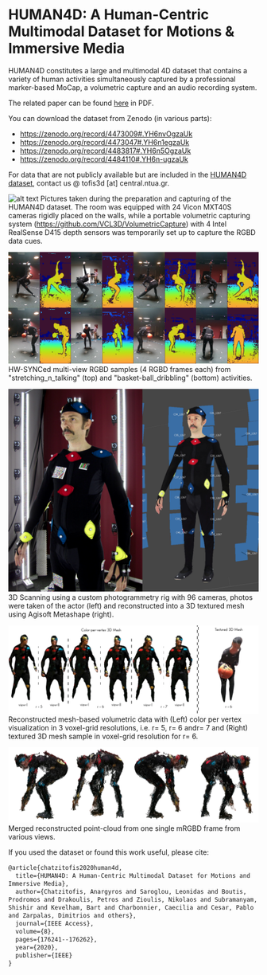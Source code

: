 # HUMAN4D: A Human-Centric Multimodal Dataset for Motions & Immersive Media

HUMAN4D constitutes a large and multimodal 4D dataset that contains a variety of human activities simultaneously captured by a professional marker-based MoCap, a volumetric capture and an audio recording system.

The related paper can be found [here](https://ieeexplore.ieee.org/stamp/stamp.jsp?arnumber=9204617) in PDF.

You can download the dataset from Zenodo (in various parts):
- https://zenodo.org/record/4473009#.YH6nvOgzaUk
- https://zenodo.org/record/4473047#.YH6n1egzaUk
- https://zenodo.org/record/4483817#.YH6n5OgzaUk
- https://zenodo.org/record/4484110#.YH6n-ugzaUk

For data that are not publicly available but are included in the [HUMAN4D dataset](https://ieeexplore.ieee.org/stamp/stamp.jsp?arnumber=9204617), contact us @ tofis3d [at] central.ntua.gr.

![alt text](https://raw.githubusercontent.com/tofis/myurls/master/human4d/imgs/facilities.png)
Pictures taken during the preparation and capturing of the HUMAN4D dataset. The room was equipped with 24 Vicon MXT40S cameras rigidly placed on the walls, while a portable volumetric capturing system (https://github.com/VCL3D/VolumetricCapture) with 4 Intel RealSense D415 depth sensors was temporarily set up to capture the RGBD data cues.

![alt text](https://raw.githubusercontent.com/tofis/myurls/master/human4d/imgs/rgbd2.png)
HW-SYNCed multi-view RGBD samples (4 RGBD frames each) from "stretching_n_talking" (top) and "basket-ball_dribbling" (bottom) activities. 

![alt text](https://raw.githubusercontent.com/tofis/myurls/master/human4d/imgs/actor_bodyscan_s.png)
3D Scanning using a custom photogrammetry rig with 96 cameras, photos were taken of the actor (left) and reconstructed into a 3D textured mesh using Agisoft Metashape (right).

![alt text](https://raw.githubusercontent.com/tofis/myurls/master/human4d/imgs/meshreco2.png)
Reconstructed mesh-based volumetric  data  with  (Left)  color  per  vertex  visualization  in 3  voxel-grid resolutions, i.e. r= 5, r= 6 andr= 7 and (Right) textured 3D mesh sample in voxel-grid resolution for r= 6.

![alt text](https://raw.githubusercontent.com/tofis/myurls/master/human4d/imgs/pcloud.png)
Merged reconstructed point-cloud from one single mRGBD frame from various views.

If you used the dataset or found this work useful, please cite:
```
@article{chatzitofis2020human4d,
  title={HUMAN4D: A Human-Centric Multimodal Dataset for Motions and Immersive Media},
  author={Chatzitofis, Anargyros and Saroglou, Leonidas and Boutis, Prodromos and Drakoulis, Petros and Zioulis, Nikolaos and Subramanyam, Shishir and Kevelham, Bart and Charbonnier, Caecilia and Cesar, Pablo and Zarpalas, Dimitrios and others},
  journal={IEEE Access},
  volume={8},
  pages={176241--176262},
  year={2020},
  publisher={IEEE}
}
```

